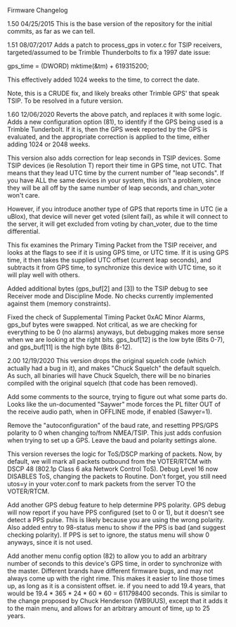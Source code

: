 Firmware Changelog

1.50 04/25/2015
This is the base version of the repository for the initial commits, as far as we can tell.

1.51 08/07/2017
Adds a patch to process_gps in voter.c for TSIP receivers, targeted/assumed to be Trimble Thunderbolts to fix a 1997 date issue:

gps_time = (DWORD) mktime(&tm) + 619315200; 

This effectively added 1024 weeks to the time, to correct the date.

Note, this is a CRUDE fix, and likely breaks other Trimble GPS' that speak TSIP. To be resolved in a future version.


1.60 12/06/2020
Reverts the above patch, and replaces it with some logic. Adds a new configuration option (81), to identify if the GPS being used is a Trimble Tunderbolt. If it is, then the GPS week reported by the GPS is evaluated, and the appropriate correction is applied to the time, either adding 1024 or 2048 weeks.

This version also adds correction for leap seconds in TSIP devices. Some TSIP devices (ie Resolution T) report their time in GPS time, not UTC. That means that they lead UTC time by the current number of "leap seconds". If you have ALL the same devices in your system, this isn't a problem, since they will be all off by the same number of leap seconds, and chan_voter won't care.

However, if you introduce another type of GPS that reports time in UTC (ie a uBlox), that device will never get voted (silent fail), as while it will connect to the server, it will get excluded from voting by chan_voter, due to the time differential.

This fix examines the Primary Timing Packet from the TSIP receiver, and looks at the flags to see if it is using GPS time, or UTC time. If it is using GPS time, it then takes the supplied UTC offset (current leap seconds), and subtracts it from GPS time, to synchronize this device with UTC time, so it will play well with others.

Added additional bytes (gps_buf[2] and [3]) to the TSIP debug to see Receiver mode and Discipline Mode. No checks currently implemented against them (memory constraints).

Fixed the check of Supplemental Timing Packet 0xAC Minor Alarms, gps_buf bytes were swapped. Not critical, as we are checking for everything to be 0 (no alarms) anyways, but debugging makes more sense when we are looking at the right bits. gps_buf[12] is the low byte (Bits 0-7), and gps_buf[11] is the high byte (Bits 8-12).

2.00 12/19/2020
This version drops the original squelch code (which actually had a bug in it), and makes "Chuck Squelch" the default squelch. As such, all binaries will have Chuck Squelch, there will be no binaries compiled with the original squelch (that code has been removed).

Add some comments to the source, trying to figure out what some parts do. Looks like the un-documented "Saywer" mode forces the PL filter OUT of the receive audio path, when in OFFLINE mode, if enabled (Sawyer=1).

Remove the "autoconfiguration" of the baud rate, and resetting PPS/GPS polarity to 0 when changing to/from NMEA/TSIP. This just adds confusion when trying to set up a GPS. Leave the baud and polarity settings alone.

This version reverses the logic for ToS/DSCP marking of packets. Now, by default, we will mark all packets outbound from the VOTER/RTCM with DSCP 48 (802.1p Class 6 aka Network Control ToS). Debug Level 16 now DISABLES ToS, changing the packets to Routine. Don't forget, you still need utos=y in your voter.conf to mark packets from the server TO the VOTER/RTCM.

Add another GPS debug feature to help determine PPS polarity. GPS debug will now report if you have PPS configured (set to 0 or 1), but it doesn't see detect a PPS pulse. This is likely because you are using the wrong polarity. Also added entry to 98-status menu to show if the PPS is bad (and suggest checking polarity). If PPS is set to ignore, the status menu will show 0 anyways, since it is not used.

Add another menu config option (82) to allow you to add an arbitrary number of seconds to this device's GPS time, in order to synchronize with the master. Different brands have different firmware bugs, and may not always come up with the right rime. This makes it easier to line those times up, as long as it is a consistent offset. ie. if you need to add 19.4 years, that would be 19.4 * 365 * 24 * 60 * 60 = 611798400 seconds. This is similar to the change proposed by Chuck Henderson (WB9UUS), except that it adds it to the main menu, and allows for an arbitrary amount of time, up to 25 years.
